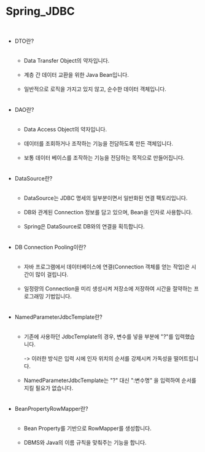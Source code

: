 # Spring_JDBC

<br>
<ul>

  <li>DTO란?</li><br>
  
  <ul>
    <li>Data Transfer Object의 약자입니다.</li><br>
    <li>계층 간 데이터 교환을 위한 Java Bean입니다.</li><br>
    <li>일반적으로 로직을 가지고 있지 않고, 순수한 데이터 객체입니다.</li><br>
  </ul>
  
  <br>
  <li>DAO란?</li><br>
  
  <ul>
    <li>Data Access Object의 약자입니다.</li><br>
    <li>데이터를 조회하거나 조작하는 기능을 전담하도록 만든 객체입니다.</li><br>
    <li>보통 데이터 베이스를 조작하는 기능을 전담하는 목적으로 만들어집니다.</li><br>
  </ul>
  
  
  <br>
  <li>DataSource란?</li><br>
  
  <ul>
    <li>DataSource는 JDBC 명세의 일부분이면서 일반화된 연결 팩토리입니다.</li><br>
    <li>DB와 관계된 Connection 정보를 담고 있으며, Bean을 인자로 사용합니다.</li><br>
    <li>Spring은 DataSource로 DB와의 연결을 획득합니다.</li><br>
  </ul>
 
  <br>
  <li>DB Connection Pooling이란?</li><br>
  
  <ul>
    <li>자바 프로그램에서 데이터베이스에 연결(Connection 객체를 얻는 작업)은 시간이 많이 걸립니다.</li><br>
    <li>일정량의 Connection을 미리 생성시켜 저장소에 저장하여 시간을 절약하는 프로그래밍 기법입니다.</li><br>
  </ul>
 
  <br>
  <li>NamedParameterJdbcTemplate란?</li><br>
  
  <ul>
    <li>기존에 사용하던 JdbcTemplate의 경우, 변수를 넣을 부분에 "?"를 입력했습니다.<br><br>
    -> 이러한 방식은 입력 시에 인자 위치의 순서를 강제시켜 가독성을 떨어트립니다.
    </li><br>
    <li>NamedParameterJdbcTemplate는 "?" 대신 ":변수명" 을 입력하여 순서를 지킬 필요가 없습니다.</li><br>
  </ul>
  
  <br>
  <li>BeanPropertyRowMapper란?</li><br>
  
  <ul>
    <li>Bean Property를 기반으로 RowMapper를 생성합니다.</li><br>
    <li>DBMS와 Java의 이름 규칙을 맞춰주는 기능을 합니다.</li><br>
  </ul>
 
</ul>

